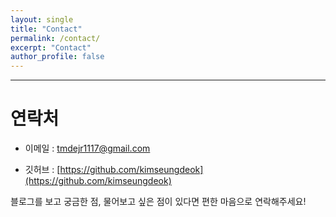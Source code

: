 ```yaml
---
layout: single
title: "Contact"
permalink: /contact/
excerpt: "Contact"
author_profile: false 
---
```

---
# 연락처
- 이메일 : tmdejr1117@gmail.com

- 깃허브 : [https://github.com/kimseungdeok](https://github.com/kimseungdeok)

블로그를 보고 궁금한 점, 물어보고 싶은 점이 있다면 편한 마음으로 연락해주세요!
